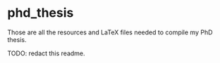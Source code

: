 # phd_thesis

Those are all the resources and LaTeX files needed to compile my PhD thesis.

TODO: redact this readme.
